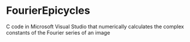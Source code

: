 # FourierEpicycles
C code in Microsoft Visual Studio that numerically calculates the complex constants of the Fourier series of an image
